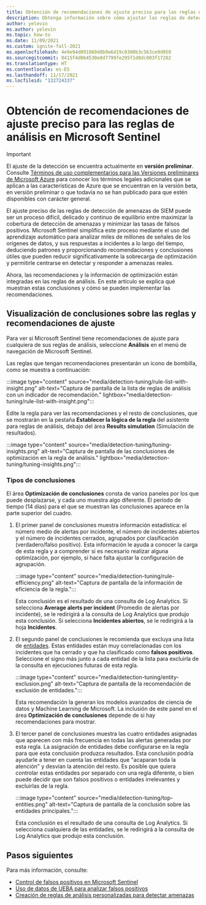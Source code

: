 ```yaml
---
title: Obtención de recomendaciones de ajuste preciso para las reglas de análisis en Microsoft Sentinel
description: Obtenga información sobre cómo ajustar las reglas de detección de amenazas en Microsoft Sentinel mediante el uso de recomendaciones generadas automáticamente para reducir los falsos positivos y, al mismo tiempo, mantener la cobertura de detección de amenazas.
author: yelevin
ms.author: yelevin
ms.topic: how-to
ms.date: 11/09/2021
ms.custom: ignite-fall-2021
ms.openlocfilehash: 4e9e94d091869d8b9e6d19c0300b3c563ce9d958
ms.sourcegitcommit: 0415f4d064530e0d7799fe295f1d8dc003f17202
ms.translationtype: HT
ms.contentlocale: es-ES
ms.lasthandoff: 11/17/2021
ms.locfileid: "132724337"
---
```

# <a name="get-fine-tuning-recommendations-for-your-analytics-rules-in-microsoft-sentinel"></a>Obtención de recomendaciones de ajuste preciso para las reglas de análisis en Microsoft Sentinel

> [!IMPORTANT]
>
> El ajuste de la detección se encuentra actualmente en **versión preliminar**. Consulte [Términos de uso complementarios para las Versiones preliminares de Microsoft Azure](https://azure.microsoft.com/support/legal/preview-supplemental-terms/) para conocer los términos legales adicionales que se aplican a las características de Azure que se encuentran en la versión beta, en versión preliminar o que todavía no se han publicado para que estén disponibles con carácter general.

El ajuste preciso de las reglas de detección de amenazas de SIEM puede ser un proceso difícil, delicado y continuo de equilibrio entre maximizar la cobertura de detección de amenazas y minimizar las tasas de falsos positivos. Microsoft Sentinel simplifica este proceso mediante el uso del aprendizaje automático para analizar miles de millones de señales de los orígenes de datos, y sus respuestas a incidentes a lo largo del tiempo, deduciendo patrones y proporcionando recomendaciones y conclusiones útiles que pueden reducir significativamente la sobrecarga de optimización y permitirle centrarse en detectar y responder a amenazas reales.

Ahora, las recomendaciones y la información de optimización están integradas en las reglas de análisis. En este artículo se explica qué muestran estas conclusiones y cómo se pueden implementar las recomendaciones.

## <a name="view-rule-insights-and-tuning-recommendations"></a>Visualización de conclusiones sobre las reglas y recomendaciones de ajuste

Para ver si Microsoft Sentinel tiene recomendaciones de ajuste para cualquiera de sus reglas de análisis, seleccione **Análisis** en el menú de navegación de Microsoft Sentinel.

Las reglas que tengan recomendaciones presentarán un icono de bombilla, como se muestra a continuación:

:::image type="content" source="media/detection-tuning/rule-list-with-insight.png" alt-text="Captura de pantalla de la lista de reglas de análisis con un indicador de recomendación." lightbox="media/detection-tuning/rule-list-with-insight.png":::

Edite la regla para ver las recomendaciones y el resto de conclusiones, que se mostrarán en la pestaña **Establecer la lógica de la regla** del asistente para reglas de análisis, debajo del área **Results simulation** (Simulación de resultados).

:::image type="content" source="media/detection-tuning/tuning-insights.png" alt-text="Captura de pantalla de las conclusiones de optimización en la regla de análisis." lightbox="media/detection-tuning/tuning-insights.png":::

### <a name="types-of-insights"></a>Tipos de conclusiones

El área **Optimización de conclusiones** consta de varios paneles por los que puede desplazarse, y cada uno muestra algo diferente. El período de tiempo (14 días) para el que se muestran las conclusiones aparece en la parte superior del cuadro.

1. El primer panel de conclusiones muestra información estadística: el número medio de alertas por incidente, el número de incidentes abiertos y el número de incidentes cerrados, agrupados por clasificación (verdadero/falso positivo). Esta información le ayuda a conocer la carga de esta regla y a comprender si es necesario realizar alguna optimización, por ejemplo, si hace falta ajustar la configuración de agrupación.

    :::image type="content" source="media/detection-tuning/rule-efficiency.png" alt-text="Captura de pantalla de la información de eficiencia de la regla.":::

    Esta conclusión es el resultado de una consulta de Log Analytics. Si selecciona **Average alerts per incident** (Promedio de alertas por incidente), se le redirigirá a la consulta de Log Analytics que produjo esta conclusión. Si selecciona **Incidentes abiertos**, se le redirigirá a la hoja **Incidentes**.

1. El segundo panel de conclusiones le recomienda que excluya una lista de [entidades](entities.md). Estas entidades están muy correlacionadas con los incidentes que ha cerrado y que ha clasificado como **falsos positivos**. Seleccione el signo más junto a cada entidad de la lista para excluirla de la consulta en ejecuciones futuras de esta regla. 

    :::image type="content" source="media/detection-tuning/entity-exclusion.png" alt-text="Captura de pantalla de la recomendación de exclusión de entidades.":::

    Esta recomendación la generan los modelos avanzados de ciencia de datos y Machine Learning de Microsoft. La inclusión de este panel en el área **Optimización de conclusiones** depende de si hay recomendaciones para mostrar.

1. El tercer panel de conclusiones muestra las cuatro entidades asignadas que aparecen con más frecuencia en todas las alertas generadas por esta regla. La asignación de entidades debe configurarse en la regla para que esta conclusión produzca resultados. Esta conclusión podría ayudarle a tener en cuenta las entidades que "acaparan toda la atención" y desvían la atención del resto. Es posible que quiera controlar estas entidades por separado con una regla diferente, o bien puede decidir que son falsos positivos o entidades irrelevantes y excluirlas de la regla.

    :::image type="content" source="media/detection-tuning/top-entities.png" alt-text="Captura de pantalla de la conclusión sobre las entidades principales.":::

    Esta conclusión es el resultado de una consulta de Log Analytics. Si selecciona cualquiera de las entidades, se le redirigirá a la consulta de Log Analytics que produjo esta conclusión.

## <a name="next-steps"></a>Pasos siguientes

Para más información, consulte:
- [Control de falsos positivos en Microsoft Sentinel](false-positives.md)
- [Uso de datos de UEBA para analizar falsos positivos](investigate-with-ueba.md#use-ueba-data-to-analyze-false-positives)
- [Creación de reglas de análisis personalizadas para detectar amenazas](detect-threats-custom.md)
